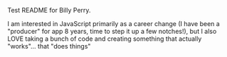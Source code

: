 Test README for Billy Perry. 

I am interested in JavaScript primarily as a career change (I have been a "producer" for app 8 years, time to step it up a few notches!), but I also LOVE taking a bunch of code and creating something that actually "works"... that "does things" 